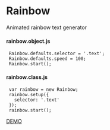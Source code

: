 # Rainbow
Animated rainbow text generator



#### rainbow.object.js

``` 
 Rainbow.defaults.selector = '.text';
 Rainbow.defaults.speed = 100;
 Rainbow.start();
 ```

 
 

#### rainbow.class.js

```
 var rainbow = new Rainbow;
 rainbow.setup({
   selector: '.text'
 });
 rainbow.start();
 ```

[DEMO](http://i-rocky.github.io/Rainbow/)

